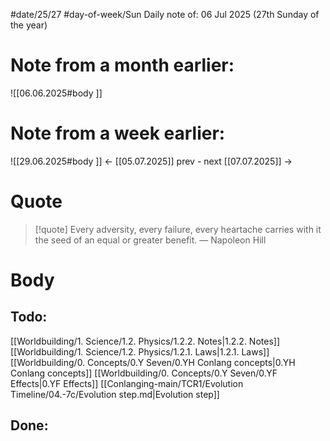 
#date/25/27
#day-of-week/Sun
Daily note of: 06 Jul 2025 (27th Sunday of the year)

# Note from a month earlier:
![[06.06.2025#body ]]

# Note from a week earlier:
![[29.06.2025#body ]]
 <- [[05.07.2025]] prev - next [[07.07.2025]] ->
# Quote

> [!quote] Every adversity, every failure, every heartache carries with it the seed of an equal or greater benefit.
> — Napoleon Hill
# Body

## Todo:

[[Worldbuilding/1. Science/1.2. Physics/1.2.2. Notes|1.2.2. Notes]]
[[Worldbuilding/1. Science/1.2. Physics/1.2.1. Laws|1.2.1. Laws]]
[[Worldbuilding/0. Concepts/0.Y Seven/0.YH Conlang concepts|0.YH Conlang concepts]]
[[Worldbuilding/0. Concepts/0.Y Seven/0.YF Effects|0.YF Effects]]
[[Conlanging-main/TCR1/Evolution Timeline/04.-7c/Evolution step.md|Evolution step]]
## Done: